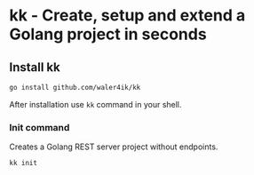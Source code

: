 # kk - Create, setup and extend a Golang project in seconds

## Install kk

```zsh
go install github.com/waler4ik/kk 
```
After installation use `kk` command in your shell.

### Init command
Creates a Golang REST server project without endpoints.

```zsh
kk init 
```
